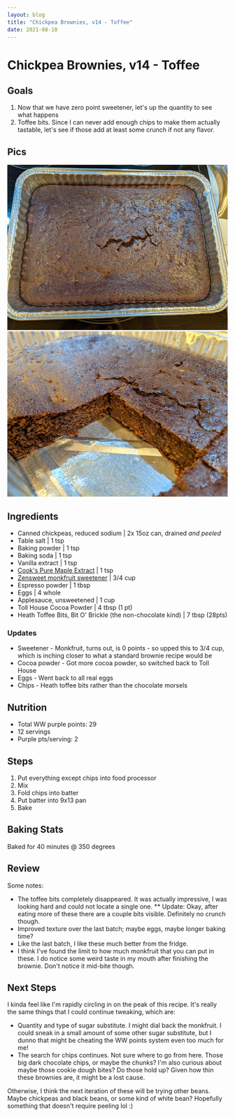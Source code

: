 ```yaml
---
layout: blog
title: "Chickpea Brownies, v14 - Toffee"
date: 2021-08-10
---
```


# Chickpea Brownies, v14 - Toffee
## Goals
1. Now that we have zero point sweetener, let's up the quantity to see what happens
2. Toffee bits. Since I can never add enough chips to make them actually tastable, let's see if those add at least some crunch if not any flavor.

## Pics
![top](/assets/recipes/chickpea-14-top.jpg)
![closeup](/assets/recipes/chickpea-14-close.jpg)

## Ingredients

- Canned chickpeas, reduced sodium | 2x 15oz can, drained _and peeled_
- Table salt | 1 tsp
- Baking powder | 1 tsp
- Baking soda | 1 tsp
- Vanilla extract | 1 tsp
- [Cook's Pure Maple Extract](https://amzn.to/2LiRs8L) | 1 tsp
- [Zensweet monkfruit sweetener](https://amzn.to/3f3s8j2) | 3/4 cup
- Espresso powder | 1 tbsp
- Eggs | 4 whole
- Applesauce, unsweetened | 1 cup
- Toll House Cocoa Powder | 4 tbsp (1 pt)
- Heath Toffee Bits, Bit O' Brickle (the non-chocolate kind) | 7 tbsp (28pts)

### Updates
- Sweetener - Monkfruit, turns out, is 0 points - so upped this to 3/4 cup, which is inching closer to what a standard brownie recipe would be
- Cocoa powder - Got more cocoa powder, so switched back to Toll House
- Eggs - Went back to all real eggs
- Chips - Heath toffee bits rather than the chocolate morsels

## Nutrition
- Total WW purple points: 29
- 12 servings
- Purple pts/serving: 2

## Steps
1. Put everything except chips into food processor
2. Mix
3. Fold chips into batter
4. Put batter into 9x13 pan
5. Bake

## Baking Stats
Baked for 40 minutes @ 350 degrees

## Review

Some notes:
* The toffee bits completely disappeared. It was actually impressive, I was looking hard and could not locate a single one.
** Update: Okay, after eating more of these there are a couple bits visible. Definitely no crunch though.
* Improved texture over the last batch; maybe eggs, maybe longer baking time?
* Like the last batch, I like these much better from the fridge. 
* I think I've found the limit to how much monkfruit that you can put in these. I do notice some weird taste in my mouth after finishing the brownie. Don't notice it mid-bite though. 

## Next Steps

I kinda feel like I'm rapidly circling in on the peak of this recipe. It's really the same things that I could continue tweaking, which are:
* Quantity and type of sugar substitute. I might dial back the monkfruit. I could sneak in a small amount of some other sugar substitute, but I dunno that might be cheating the WW points system even too much for me!
* The search for chips continues. Not sure where to go from here. Those big dark chocolate chips, or maybe the chunks? I'm also curious about maybe those cookie dough bites? Do those hold up? Given how thin these brownies are, it might be a lost cause. 

Otherwise, I think the next iteration of these will be trying other beans. Maybe chickpeas and black beans, or some kind of white bean? Hopefully something that doesn't require peeling lol :)
